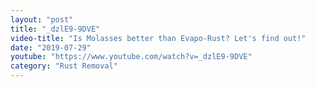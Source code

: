 ```yaml
---
layout: "post"
title: "_dzlE9-9DVE"
video-title: "Is Molasses better than Evapo-Rust? Let's find out!"
date: "2019-07-29"
youtube: "https://www.youtube.com/watch?v=_dzlE9-9DVE"
category: "Rust Removal"
---
```

<div class="space-y-1"></div>